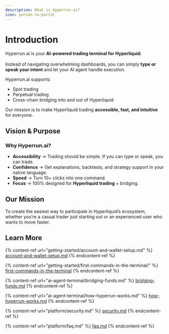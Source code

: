```yaml
---
description: What is Hyperrun.ai?
icon: person-to-portal
---
```


# Introduction

Hyperrun.ai is your **AI-powered trading terminal for Hyperliquid**.\
\
Instead of navigating overwhelming dashboards, you can simply **type or speak your intent** and let your AI agent handle execution.

Hyperrun.ai supports:

* Spot trading
* Perpetual trading
* Cross-chain bridging into and out of Hyperliquid

Our mission is to make Hyperliquid trading **accessible, fast, and intuitive** for everyone.

## Vision & Purpose

### Why Hyperrun.ai?

* **Accessibility** → Trading should be simple. If you can type or speak, you can trade.
* **Confidence** → Get explanations, backtests, and strategy support in your native language.
* **Speed** → Turn 10+ clicks into one command.
* **Focus** → 100% designed for **Hyperliquid trading** + bridging.

## Our Mission

To create the easiest way to participate in Hyperliquid’s ecosystem, whether you’re a casual trader just starting out or an experienced user who wants to move faster.

## Learn More

{% content-ref url="getting-started/account-and-wallet-setup.md" %}
[account-and-wallet-setup.md](getting-started/account-and-wallet-setup.md)
{% endcontent-ref %}

{% content-ref url="getting-started/first-commands-in-the-terminal/" %}
[first-commands-in-the-terminal](getting-started/first-commands-in-the-terminal/)
{% endcontent-ref %}

{% content-ref url="ai-agent-terminal/bridging-funds.md" %}
[bridging-funds.md](ai-agent-terminal/bridging-funds.md)
{% endcontent-ref %}

{% content-ref url="ai-agent-terminal/how-hyperrun-works.md" %}
[how-hyperrun-works.md](ai-agent-terminal/how-hyperrun-works.md)
{% endcontent-ref %}

{% content-ref url="platform/security.md" %}
[security.md](platform/security.md)
{% endcontent-ref %}

{% content-ref url="platform/faq.md" %}
[faq.md](platform/faq.md)
{% endcontent-ref %}
